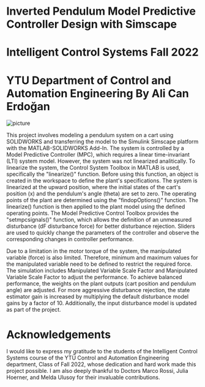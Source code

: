# Inverted Pendulum Model Predictive Controller Design with Simscape
# Intelligent Control Systems Fall 2022
# YTU Department of Control and Automation Engineering By Ali Can Erdoğan

![picture](https://user-images.githubusercontent.com/132692602/236675759-4510126a-e170-4b9a-aee6-ba3864b71e1e.png)

This project involves modeling a pendulum system on a cart using SOLIDWORKS and transferring the model to the Simulink Simscape platform with the MATLAB-SOLIDWORKS Add-In. The system is controlled by a Model Predictive Controller (MPC), which requires a linear time-invariant (LTI) system model. However, the system was not linearized analitically. To linearize the system, the Control System Toolbox in MATLAB is used, specifically the "linearize()" function. Before using this function, an object is created in the workspace to define the plant's specifications. The system is linearized at the upward position, where the initial states of the cart's position (x) and the pendulum's angle (theta) are set to zero. The operating points of the plant are determined using the "findopOptions()" function. The linearize() function is then applied to the plant model using the defined operating points. The Model Predictive Control Toolbox provides the "setmpcsignals()" function, which allows the definition of an unmeasured disturbance (dF disturbance force) for better disturbance rejection. Sliders are used to quickly change the parameters of the controller and observe the corresponding changes in controller performance.

Due to a limitation in the motor torque of the system, the manipulated variable (force) is also limited. Therefore, minimum and maximum values for the manipulated variable need to be defined to restrict the required force. The simulation includes Manipulated Variable Scale Factor and Manipulated Variable Scale Factor to adjust the performance. To achieve balanced performance, the weights on the plant outputs (cart position and pendulum angle) are adjusted. For more aggressive disturbance rejection, the state estimator gain is increased by multiplying the default disturbance model gains by a factor of 10. Additionally, the input disturbance model is updated as part of the project.

# Acknowledgements
I would like to express my gratitude to the students of the Intelligent Control Systems course of the YTÜ Control and Automation Engineering department, Class of Fall 2022, whose dedication and hard work made this project possible. I am also deeply thankful to Doctors Marco Rossi, Julia Hoerner, and Melda Ulusoy for their invaluable contributions.
